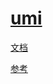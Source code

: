 # [umi](https://umijs.org/)

[文档](https://umijs.org/docs/guides/getting-started)

[参考](https://umijs.org/docs/api/api)
